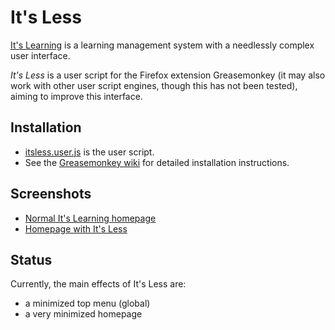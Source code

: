 It's Less
=========

[It's Learning](http://en.wikipedia.org/wiki/It%27s_learning) is a learning
management system with a needlessly complex user interface.

*It's Less* is a user script for the Firefox extension Greasemonkey (it may also
work with other user script engines, though this has not been tested), aiming
to improve this interface.


Installation
------------

* [itsless.user.js](https://github.com/fohlin/itsless/raw/master/itsless.user.js)
  is the user script.
* See the [Greasemonkey wiki](http://wiki.greasespot.net/Greasemonkey_Manual:Installing_Scripts)
  for detailed installation instructions.


Screenshots
-----------

* [Normal It's Learning homepage](http://homeweb.mah.se/~ctfroh/itsless/itsless-off.png)
* [Homepage with It's Less](http://homeweb.mah.se/~ctfroh/itsless/itsless-on.png)


Status
------

Currently, the main effects of It's Less are:

* a minimized top menu (global)
* a very minimized homepage
